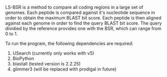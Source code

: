 LS-BSR is a method to compare all coding regions in a large set of genomes.
Each peptide is compared against it's nucleotide sequence in order to obtain
the maximum BLAST bit score.  Each peptide is then aligned against each genome
in order to find the query BLAST bit score.  The query dividied by the reference
provides one with the BSR, which can range from 0 to 1.

To run the program, the following dependencies are required:

1.  USearch (currently only works with v5)
2.  BioPython
3.  blastall (tested version is 2.2.25)
4.  glimmer3 (will be replaced with prodigal in future)


